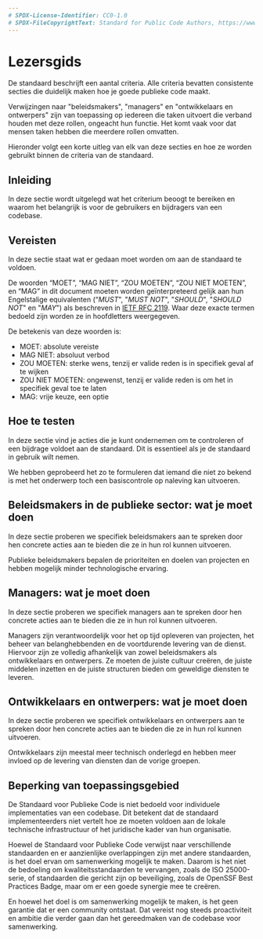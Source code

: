 ```yaml
---
# SPDX-License-Identifier: CC0-1.0
# SPDX-FileCopyrightText: Standard for Public Code Authors, https://www.standardforpubliccode.org/AUTHORS.html
---
```


# Lezersgids

De standaard beschrijft een aantal criteria. Alle criteria bevatten consistente secties die duidelijk maken hoe je goede publieke code maakt.

Verwijzingen naar \"beleidsmakers\", \"managers\" en \"ontwikkelaars en ontwerpers\" zijn van toepassing op iedereen die taken uitvoert die verband houden met deze rollen, ongeacht hun functie. Het komt vaak voor dat mensen taken hebben die meerdere rollen omvatten.

Hieronder volgt een korte uitleg van elk van deze secties en hoe ze worden gebruikt binnen de criteria van de standaard.

## Inleiding

In deze sectie wordt uitgelegd wat het criterium beoogt te bereiken en waarom het belangrijk is voor de gebruikers en bijdragers van een codebase.

## Vereisten

In deze sectie staat wat er gedaan moet worden om aan de standaard te voldoen.

De woorden “MOET”, “MAG NIET”, “ZOU MOETEN”, “ZOU NIET MOETEN”, en “MAG” in dit document moeten worden geïnterpreteerd gelijk aan hun Engelstalige equivalenten (“_MUST_", "_MUST NOT_", "_SHOULD_", "_SHOULD NOT_" en "_MAY_") als beschreven in [IETF RFC 2119](https://tools.ietf.org/html/rfc2119). Waar deze exacte termen bedoeld zijn worden ze in hoofdletters weergegeven.

De betekenis van deze woorden is:

* MOET: absolute vereiste
* MAG NIET: absoluut verbod
* ZOU MOETEN: sterke wens, tenzij er valide reden is in specifiek geval af te wijken
* ZOU NIET MOETEN: ongewenst, tenzij er valide reden is om het in specifiek geval toe te laten
* MAG: vrije keuze, een optie

## Hoe te testen

In deze sectie vind je acties die je kunt ondernemen om te controleren of een bijdrage voldoet aan de standaard. Dit is essentieel als je de standaard in gebruik wilt nemen.

We hebben geprobeerd het zo te formuleren dat iemand die niet zo bekend is met het onderwerp toch een basiscontrole op naleving kan uitvoeren.

## Beleidsmakers in de publieke sector: wat je moet doen

In deze sectie proberen we specifiek beleidsmakers aan te spreken door hen concrete acties aan te bieden die ze in hun rol kunnen uitvoeren.

Publieke beleidsmakers bepalen de prioriteiten en doelen van projecten en hebben mogelijk minder technologische ervaring.

## Managers: wat je moet doen

In deze sectie proberen we specifiek managers aan te spreken door hen concrete acties aan te bieden die ze in hun rol kunnen uitvoeren.

Managers zijn verantwoordelijk voor het op tijd opleveren van projecten, het beheer van belanghebbenden en de voortdurende levering van de dienst. Hiervoor zijn ze volledig afhankelijk van zowel beleidsmakers als ontwikkelaars en ontwerpers. Ze moeten de juiste cultuur creëren, de juiste middelen inzetten en de juiste structuren bieden om geweldige diensten te leveren.

## Ontwikkelaars en ontwerpers: wat je moet doen

In deze sectie proberen we specifiek ontwikkelaars en ontwerpers aan te spreken door hen concrete acties aan te bieden die ze in hun rol kunnen uitvoeren.

Ontwikkelaars zijn meestal meer technisch onderlegd en hebben meer invloed op de levering van diensten dan de vorige groepen.

## Beperking van toepassingsgebied

De Standaard voor Publieke Code is niet bedoeld voor individuele implementaties van een codebase. Dit betekent dat de standaard implementeerders niet vertelt hoe ze moeten voldoen aan de lokale technische infrastructuur of het juridische kader van hun organisatie.

Hoewel de Standaard voor Publieke Code verwijst naar verschillende standaarden en er aanzienlijke overlappingen zijn met andere standaarden, is het doel ervan om samenwerking mogelijk te maken. Daarom is het niet de bedoeling om kwaliteitsstandaarden te vervangen, zoals de ISO 25000-serie, of standaarden die gericht zijn op beveiliging, zoals de OpenSSF Best Practices Badge, maar om er een goede synergie mee te creëren.

En hoewel het doel is om samenwerking mogelijk te maken, is het geen garantie dat er een community ontstaat. Dat vereist nog steeds proactiviteit en ambitie die verder gaan dan het gereedmaken van de codebase voor samenwerking.

  [IETF RFC 2119]: https://tools.ietf.org/html/rfc2119
